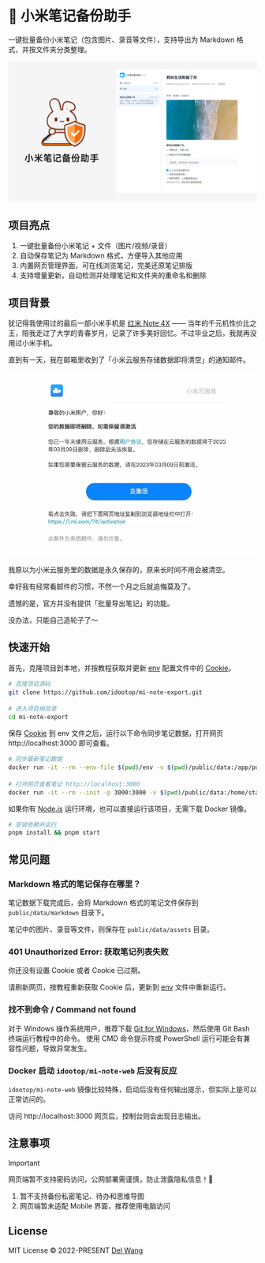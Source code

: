# 🐰 小米笔记备份助手

一键批量备份小米笔记（包含图片、录音等文件），支持导出为 Markdown 格式，并按文件夹分类整理。

![](screenshots/banner.png)

## 项目亮点

1. 一键批量备份小米笔记 + 文件（图片/视频/录音）
2. 自动保存笔记为 Markdown 格式，方便导入其他应用
3. 内置网页管理界面，可在线浏览笔记，完美还原笔记排版
4. 支持增量更新，自动检测并处理笔记和文件夹的重命名和删除

## 项目背景

犹记得我使用过的最后一部小米手机是 [红米 Note 4X](https://www.mi.com/redminote4x) —— 当年的千元机性价比之王，陪我走过了大学的青春岁月，记录了许多美好回忆。不过毕业之后，我就再没用过小米手机。

直到有一天，我在邮箱里收到了「小米云服务存储数据即将清空」的通知邮件。

![](screenshots/email.webp)

我原以为小米云服务里的数据是永久保存的，原来长时间不用会被清空。

幸好我有经常看邮件的习惯，不然一个月之后就追悔莫及了。

遗憾的是，官方并没有提供「批量导出笔记」的功能。

没办法，只能自己造轮子了～

## 快速开始

首先，克隆项目到本地，并按教程获取并更新 [env](./env) 配置文件中的 [Cookie](https://github.com/idootop/mi-note-export/issues/4)。

```bash
# 克隆项目源码
git clone https://github.com/idootop/mi-note-export.git

# 进入项目根目录
cd mi-note-export
```

保存 [Cookie](https://github.com/idootop/mi-note-export/issues/4) 到 env 文件之后，运行以下命令同步笔记数据，打开网页 http://localhost:3000 即可查看。

```bash
# 同步最新笔记数据
docker run -it --rm --env-file $(pwd)/env -v $(pwd)/public/data:/app/public/data idootop/mi-note-sync:latest

# 打开网页查看笔记 http://localhost:3000
docker run -it --rm --init -p 3000:3000 -v $(pwd)/public/data:/home/static/data idootop/mi-note-web:latest
```

如果你有 [Node.js](https://nodejs.org/zh-cn/download) 运行环境，也可以直接运行该项目，无需下载 Docker 镜像。

```bash
# 安装依赖并运行
pnpm install && pnpm start
```

## 常见问题

### Markdown 格式的笔记保存在哪里？

笔记数据下载完成后，会将 Markdown 格式的笔记文件保存到 `public/data/markdown` 目录下。

笔记中的图片、录音等文件，则保存在 `public/data/assets` 目录。

### 401 Unauthorized Error: 获取笔记列表失败

你还没有设置 Cookie 或者 Cookie 已过期。

请刷新网页，按教程重新获取 Cookie 后，更新到 [env](./env) 文件中重新运行。

### 找不到命令 / Command not found

对于 Windows 操作系统用户，推荐下载 [Git for Windows](https://git-scm.com/downloads)，然后使用 Git Bash 终端运行教程中的命令。
使用 CMD 命令提示符或 PowerShell 运行可能会有兼容性问题，导致异常发生。

### Docker 启动 `idootop/mi-note-web` 后没有反应

`idootop/mi-note-web` 镜像比较特殊，启动后没有任何输出提示，但实际上是可以正常访问的。

访问 http://localhost:3000 网页后，控制台则会出现日志输出。

## 注意事项

> [!IMPORTANT]
> 网页端暂不支持密码访问，公网部署需谨慎，防止泄露隐私信息！🚨

1. 暂不支持备份私密笔记、待办和思维导图
2. 网页端暂未适配 Mobile 界面，推荐使用电脑访问

## License

MIT License © 2022-PRESENT [Del Wang](https://del.wang)
